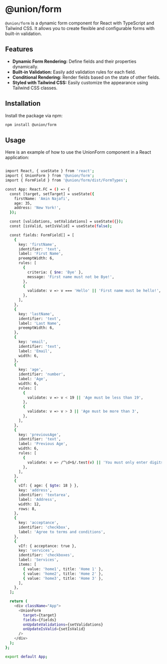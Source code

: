 # @union/form

`@union/form` is a dynamic form component for React with TypeScript and Tailwind CSS. It allows you to create flexible and configurable forms with built-in validation.

## Features

- **Dynamic Form Rendering:** Define fields and their properties dynamically.
- **Built-in Validation:** Easily add validation rules for each field.
- **Conditional Rendering:** Render fields based on the state of other fields.
- **Styled with Tailwind CSS:** Easily customize the appearance using Tailwind CSS classes.

## Installation

Install the package via npm:

```bash
npm install @union/form
```

## Usage
Here is an example of how to use the UnionForm component in a React application:

```bash

import React, { useState } from 'react';
import { UnionForm } from '@union/form';
import { FormField } from '@union/form/dist/FormTypes';

const App: React.FC = () => {
  const [target, setTarget] = useState({
    firstName: 'Amin Najafi',
    age: 35,
    address: 'New York!',
  });

  const [validations, setValidations] = useState({});
  const [isValid, setIsValid] = useState(false);

  const fields: FormField[] = [
    {
      key: 'firstName',
      identifier: 'text',
      label: 'First Name',
      preemptWidth: 6,
      rules: [
        {
          criteria: { $ne: 'Bye' },
          message: 'First name must not be Bye!',
        },
        {
          validate: v => v === 'Hello' || 'First name must be hello!',
        },
      ],
    },
    {
      key: 'lastName',
      identifier: 'text',
      label: 'Last Name',
      preemptWidth: 6,
    },
    {
      key: 'email',
      identifier: 'text',
      label: 'Email',
      width: 6,
    },
    {
      key: 'age',
      identifier: 'number',
      label: 'Age',
      width: 6,
      rules: [
        {
          validate: v => v < 19 || 'Age must be less than 19',
        },
        {
          validate: v => v > 3 || 'Age must be more than 3',
        },
      ],
    },
    {
      key: 'previousAge',
      identifier: 'text',
      label: 'Previous Age',
      width: 6,
      rules: [
        {
          validate: v => /^\d+$/.test(v) || 'You must only enter digits',
        },
      ],
    },
    {
      vIf: { age: { $gte: 18 } },
      key: 'address',
      identifier: 'textarea',
      label: 'Address',
      width: 12,
      rows: 8,
    },
    {
      key: 'acceptance',
      identifier: 'checkbox',
      label: 'Agree to terms and conditions',
    },
    {
      vIf: { acceptance: true },
      key: 'services',
      identifier: 'checkboxes',
      label: 'Services',
      items: [
        { value: 'home1', title: 'Home 1' },
        { value: 'home2', title: 'Home 2' },
        { value: 'home3', title: 'Home 3' },
      ],
    },
  ];

  return (
    <div className="App">
      <UnionForm
        target={target}
        fields={fields}
        onUpdateValidations={setValidations}
        onUpdateIsValid={setIsValid}
      />
    </div>
  );
};

export default App;
```